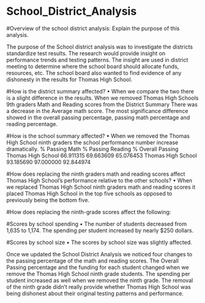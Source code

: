 
# School_District_Analysis


#Overview of the school district analysis: Explain the purpose of this analysis.

The purpose of the School district analysis was to investigate the districts standardize test results. The research would provide insight on performance trends and testing patterns. The insight are used in district meeting to determine where the school board should allocate funds, resources, etc.  The school board also wanted to find evidence of any dishonesty in the results for Thomas High School.


#How is the district summary affected?
•	When we compare the two there is a slight difference in the results. When we removed Thomas High Schools  9th graders Math and Reading scores from the District Summary There was a decrease in the Average math score. The most significance difference showed in the overall passing percentage, passing math percentage and reading percentage.  

#How is the school summary affected?
•	When we removed the Thomas High School ninth graders the school performance number increase dramatically. 
                  % Passing Math   % Passing Reading     % Overall Passing      
Thomas High School	 	66.911315 	    69.663609             65.076453
Thomas High School		93.185690	      97.000000	            92.844974

#How does replacing the ninth graders math and reading scores affect Thomas High School’s performance relative to the other schools? 
•	When we replaced Thomas High School ninth graders math and reading scores it placed Thomas High School in the top five schools as opposed to previously being the bottom five.

#How does replacing the ninth-grade scores affect the following:

#Scores by school spending
•	The number of students decreased from 1,635 to 1,174. The spending per student increased by nearly $250 dollars. 

#Scores by school size
•	The scores by school size was slightly affected.


Once we updated the School District Analysis we noticed four changes to the passing percentage of the math and reading scores. The Overall Passing percentage and the funding for each student changed when we remove the Thomas High School ninth grade students. The spending per student increased as well when we removed the ninth grade. The removal of the ninth grade didn’t really provide whether Thomas High School was being dishonest about their original testing patterns and performance.
